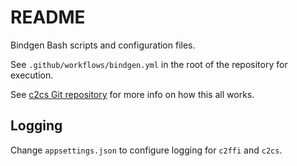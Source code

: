 # README

Bindgen Bash scripts and configuration files.

See `.github/workflows/bindgen.yml` in the root of the repository for execution.

See [c2cs Git repository](https://github.com/bottlenoselabs/c2cs) for more info on how this all works.

## Logging

Change `appsettings.json` to configure logging for `c2ffi` and `c2cs`.
